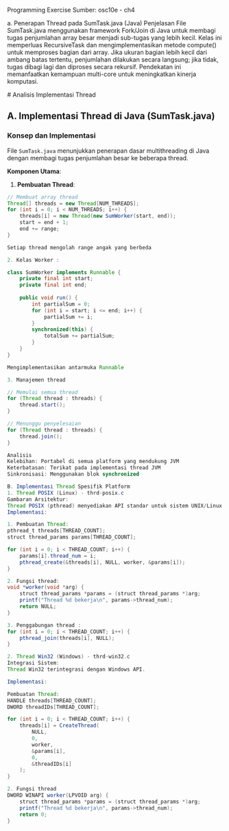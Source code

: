 Programming Exercise
Sumber: osc10e - ch4

a. Penerapan Thread pada SumTask.java (Java)
Penjelasan
File SumTask.java menggunakan framework Fork/Join di Java untuk membagi tugas penjumlahan array besar menjadi sub-tugas yang lebih kecil. Kelas ini memperluas RecursiveTask dan mengimplementasikan metode compute() untuk memproses bagian dari array. Jika ukuran bagian lebih kecil dari ambang batas tertentu, penjumlahan dilakukan secara langsung; jika tidak, tugas dibagi lagi dan diproses secara rekursif. Pendekatan ini memanfaatkan kemampuan multi-core untuk meningkatkan kinerja komputasi.

​# Analisis Implementasi Thread

## A. Implementasi Thread di Java (SumTask.java)

### Konsep dan Implementasi
File `SumTask.java` menunjukkan penerapan dasar multithreading di Java dengan membagi tugas penjumlahan besar ke beberapa thread.

**Komponen Utama**:

1. **Pembuatan Thread**:
```java
// Membuat array thread
Thread[] threads = new Thread[NUM_THREADS];
for (int i = 0; i < NUM_THREADS; i++) {
    threads[i] = new Thread(new SumWorker(start, end));
    start = end + 1;
    end += range;
}

Setiap thread mengolah range angak yang berbeda

2. Kelas Worker :

class SumWorker implements Runnable {
    private final int start;
    private final int end;
    
    public void run() {
        int partialSum = 0;
        for (int i = start; i <= end; i++) {
            partialSum += i;
        }
        synchronized(this) {
            totalSum += partialSum;
        }
    }
}

Mengimplementasikan antarmuka Runnable

3. Manajemen thread

// Memulai semua thread
for (Thread thread : threads) {
    thread.start();
}

// Menunggu penyelesaian
for (Thread thread : threads) {
    thread.join();
}

Analisis
Kelebihan: Portabel di semua platform yang mendukung JVM
Keterbatasan: Terikat pada implementasi thread JVM
Sinkronisasi: Menggunakan blok synchronized

B. Implementasi Thread Spesifik Platform
1. Thread POSIX (Linux) - thrd-posix.c
Gambaran Arsitektur:
Thread POSIX (pthread) menyediakan API standar untuk sistem UNIX/Linux.
Implementasi:

1. Pembuatan Thread:
pthread_t threads[THREAD_COUNT];
struct thread_params params[THREAD_COUNT];

for (int i = 0; i < THREAD_COUNT; i++) {
    params[i].thread_num = i;
    pthread_create(&threads[i], NULL, worker, &params[i]);
}

2. Fungsi thread:
void *worker(void *arg) {
    struct thread_params *params = (struct thread_params *)arg;
    printf("Thread %d bekerja\n", params->thread_num);
    return NULL;
}

3. Penggabungan thread :
for (int i = 0; i < THREAD_COUNT; i++) {
    pthread_join(threads[i], NULL);
}

2. Thread Win32 (Windows) - thrd-win32.c
Integrasi Sistem:
Thread Win32 terintegrasi dengan Windows API.

Implementasi:

Pembuatan Thread:
HANDLE threads[THREAD_COUNT];
DWORD threadIDs[THREAD_COUNT];

for (int i = 0; i < THREAD_COUNT; i++) {
    threads[i] = CreateThread(
        NULL,                   
        0,                      
        worker,                 
        &params[i],             
        0,                      
        &threadIDs[i]           
    );
}

2. Fungsi thread
DWORD WINAPI worker(LPVOID arg) {
    struct thread_params *params = (struct thread_params *)arg;
    printf("Thread %d bekerja\n", params->thread_num);
    return 0;
}
